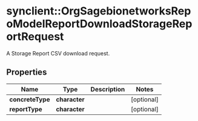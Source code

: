 # synclient::OrgSagebionetworksRepoModelReportDownloadStorageReportRequest

A Storage Report CSV download request.

## Properties
Name | Type | Description | Notes
------------ | ------------- | ------------- | -------------
**concreteType** | **character** |  | [optional] 
**reportType** | **character** |  | [optional] 


